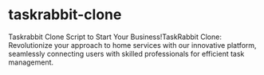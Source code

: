 # taskrabbit-clone
Taskrabbit Clone Script to Start Your Business!TaskRabbit Clone: Revolutionize your approach to home services with our innovative platform, seamlessly connecting users with skilled professionals for efficient task management.
